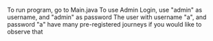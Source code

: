 To run program, go to Main.java
To use Admin Login, use "admin" as username, and "admin" as password
The user with username "a", and password "a" have many pre-registered journeys if you would like to observe that